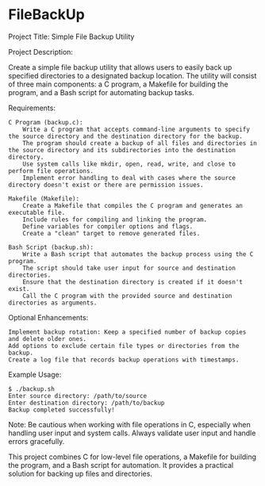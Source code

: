 # FileBackUp

Project Title: Simple File Backup Utility

Project Description:

Create a simple file backup utility that allows users to easily back up specified directories to a designated backup location. The utility will consist of three main components: a C program, a Makefile for building the program, and a Bash script for automating backup tasks.

Requirements:

    C Program (backup.c):
        Write a C program that accepts command-line arguments to specify the source directory and the destination directory for the backup.
        The program should create a backup of all files and directories in the source directory and its subdirectories into the destination directory.
        Use system calls like mkdir, open, read, write, and close to perform file operations.
        Implement error handling to deal with cases where the source directory doesn't exist or there are permission issues.

    Makefile (Makefile):
        Create a Makefile that compiles the C program and generates an executable file.
        Include rules for compiling and linking the program.
        Define variables for compiler options and flags.
        Create a "clean" target to remove generated files.

    Bash Script (backup.sh):
        Write a Bash script that automates the backup process using the C program.
        The script should take user input for source and destination directories.
        Ensure that the destination directory is created if it doesn't exist.
        Call the C program with the provided source and destination directories as arguments.

Optional Enhancements:

    Implement backup rotation: Keep a specified number of backup copies and delete older ones.
    Add options to exclude certain file types or directories from the backup.
    Create a log file that records backup operations with timestamps.

Example Usage:
```
$ ./backup.sh
Enter source directory: /path/to/source
Enter destination directory: /path/to/backup
Backup completed successfully!
```

Note: Be cautious when working with file operations in C, especially when handling user input and system calls. Always validate user input and handle errors gracefully.

This project combines C for low-level file operations, a Makefile for building the program, and a Bash script for automation. It provides a practical solution for backing up files and directories.

